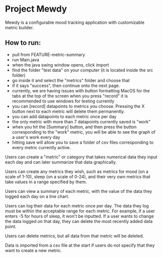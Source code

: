 # Project Mewdy

Mewdy is a configurable mood tracking application with customizable metric builder.

## How to run:
- pull from FEATURE-metric-summary
- run Main.java
- when the java swing window opens, click import
- find the folder "test data" on your computer (it is located inside the src folder)
- go inside it and select the "metrics" folder and choose that
- if it says "success", then continue onto the next page.
- currently, we are having issues with button formatting MacOS for the tabs at the top of the screen when you press "record" it is recommended to use windows for testing currently
- you can [record] datapoints to metrics you choose. Pressing the X button next to each metric will delete them permanently.
- you can add datapoints to each metric once per day
- the only metric with more than 7 datapoints currently saved is "work"
- when you hit the [Summary] button, and then press the button corresponding to the "work" metric, you will be able to see the graph of a user's work every day
- hitting save will allow you to save a folder of csv files corresponding to every metric currently active.

Users can create a "metric" or category that takes numerical data they input each day and can later summarize that data graphically.

Users can create any metrics they wish, such as metrics for mood (on a scale of 1-10), sleep (on a scale of 0-24), and their very own metrics that take values in a range specified by them.

Users can view a summary of each metric, with the value of the data they logged each day on a line chart.

Users can log their data for each metric once per day. The data they log must be within the acceptable range for each metric. For example, if a user enters -5 for hours of sleep, it won't be inputted. If a user wants to change the data logged on that day, they can delete the most recently added data point.

Users can delete metrics, but all data from that metric will be deleted.

Data is imported from a csv file at the start if users do not specify that they want to create a new metric.
